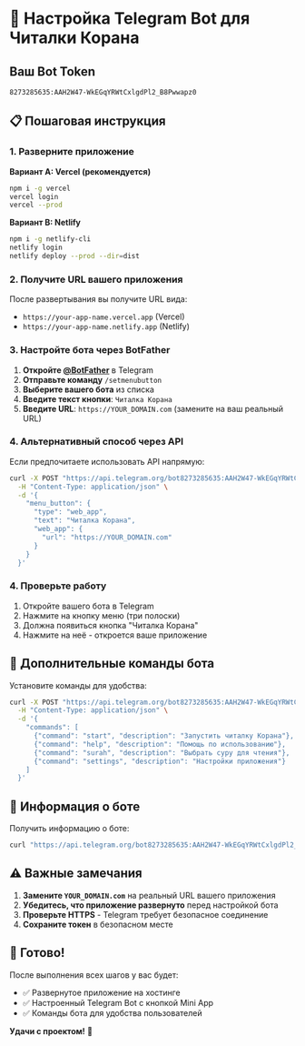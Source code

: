# 🤖 Настройка Telegram Bot для Читалки Корана

## Ваш Bot Token
```
8273285635:AAH2W47-WkEGqYRWtCxlgdPl2_B8Pwwapz0
```

## 📋 Пошаговая инструкция

### 1. Разверните приложение

**Вариант A: Vercel (рекомендуется)**
```bash
npm i -g vercel
vercel login
vercel --prod
```

**Вариант B: Netlify**
```bash
npm i -g netlify-cli
netlify login
netlify deploy --prod --dir=dist
```

### 2. Получите URL вашего приложения
После развертывания вы получите URL вида:
- `https://your-app-name.vercel.app` (Vercel)
- `https://your-app-name.netlify.app` (Netlify)

### 3. Настройте бота через BotFather

1. **Откройте [@BotFather](https://t.me/BotFather)** в Telegram
2. **Отправьте команду** `/setmenubutton`
3. **Выберите вашего бота** из списка
4. **Введите текст кнопки**: `Читалка Корана`
5. **Введите URL**: `https://YOUR_DOMAIN.com` (замените на ваш реальный URL)

### 4. Альтернативный способ через API

Если предпочитаете использовать API напрямую:

```bash
curl -X POST "https://api.telegram.org/bot8273285635:AAH2W47-WkEGqYRWtCxlgdPl2_B8Pwwapz0/setMenuButton" \
  -H "Content-Type: application/json" \
  -d '{
    "menu_button": {
      "type": "web_app",
      "text": "Читалка Корана",
      "web_app": {
        "url": "https://YOUR_DOMAIN.com"
      }
    }
  }'
```

### 4. Проверьте работу
1. Откройте вашего бота в Telegram
2. Нажмите на кнопку меню (три полоски)
3. Должна появиться кнопка "Читалка Корана"
4. Нажмите на неё - откроется ваше приложение

## 🔧 Дополнительные команды бота

Установите команды для удобства:

```bash
curl -X POST "https://api.telegram.org/bot8273285635:AAH2W47-WkEGqYRWtCxlgdPl2_B8Pwwapz0/setMyCommands" \
  -H "Content-Type: application/json" \
  -d '{
    "commands": [
      {"command": "start", "description": "Запустить читалку Корана"},
      {"command": "help", "description": "Помощь по использованию"},
      {"command": "surah", "description": "Выбрать суру для чтения"},
      {"command": "settings", "description": "Настройки приложения"}
    ]
  }'
```

## 📱 Информация о боте

Получить информацию о боте:
```bash
curl "https://api.telegram.org/bot8273285635:AAH2W47-WkEGqYRWtCxlgdPl2_B8Pwwapz0/getMe"
```

## ⚠️ Важные замечания

1. **Замените `YOUR_DOMAIN.com`** на реальный URL вашего приложения
2. **Убедитесь, что приложение развернуто** перед настройкой бота
3. **Проверьте HTTPS** - Telegram требует безопасное соединение
4. **Сохраните токен** в безопасном месте

## 🎯 Готово!

После выполнения всех шагов у вас будет:
- ✅ Развернутое приложение на хостинге
- ✅ Настроенный Telegram Bot с кнопкой Mini App
- ✅ Команды бота для удобства пользователей

**Удачи с проектом!** 🕌
